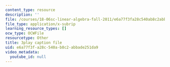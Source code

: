 ```yaml
---
content_type: resource
description: ''
file: /courses/18-06sc-linear-algebra-fall-2011/e6a77f3fa28c540ab8c2abbade251da9_qEBi0K5wfOs.vtt
file_type: application/x-subrip
learning_resource_types: []
ocw_type: OCWFile
resourcetype: Other
title: 3play caption file
uid: e6a77f3f-a28c-540a-b8c2-abbade251da9
video_metadata:
  youtube_id: null
---
```

